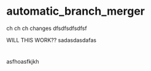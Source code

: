 # automatic_branch_merger

ch ch ch changes
dfsdfsdfsdfsf

WILL THIS WORK??
sadasdasdafas
#
asfhoasfkjkh
